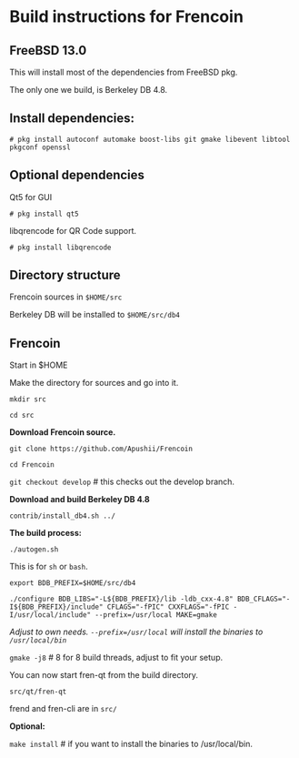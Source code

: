 Build instructions for Frencoin 
=================================
FreeBSD 13.0
---------------------------------
This will install most of the dependencies from FreeBSD pkg.

The only one we build, is Berkeley DB 4.8.


Install dependencies:
----------------------------
`# pkg install autoconf automake boost-libs git gmake libevent libtool pkgconf openssl
`

Optional dependencies
----------------------
Qt5 for GUI

`# pkg install qt5`

libqrencode for QR Code support.

`# pkg install libqrencode`


Directory structure
------------------
Frencoin sources in `$HOME/src`

Berkeley DB will be installed to `$HOME/src/db4`


Frencoin
------------------

Start in $HOME

Make the directory for sources and go into it.

`mkdir src`

`cd src`

__Download Frencoin source.__

`git clone https://github.com/Apushii/Frencoin`

`cd Frencoin`

`git checkout develop` # this checks out the develop branch.

__Download and build Berkeley DB 4.8__

`contrib/install_db4.sh ../`

__The build process:__

`./autogen.sh`

This is for `sh` or `bash`. 

`export BDB_PREFIX=$HOME/src/db4`

`./configure BDB_LIBS="-L${BDB_PREFIX}/lib -ldb_cxx-4.8" BDB_CFLAGS="-I${BDB_PREFIX}/include" CFLAGS="-fPIC" CXXFLAGS="-fPIC -I/usr/local/include" --prefix=/usr/local MAKE=gmake`

_Adjust to own needs. `--prefix=/usr/local` will install the binaries to `/usr/local/bin`_


`gmake -j8`  # 8 for 8 build threads, adjust to fit your setup.

You can now start fren-qt from the build directory.

`src/qt/fren-qt`

frend and fren-cli are in `src/`


__Optional:__

`make install`  # if you want to install the binaries to /usr/local/bin.





